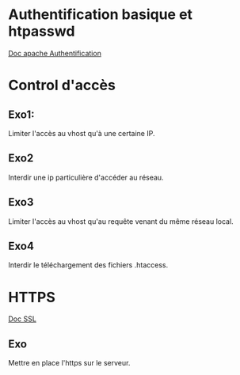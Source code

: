 Authentification basique et htpasswd
====================================

[Doc apache Authentification](http://httpd.apache.org/docs/2.2/howto/auth.html)

Control d'accès
===========

Exo1:
-----
Limiter l'accès au vhost qu'à une certaine IP.

Exo2
----
Interdir une ip particulière d'accéder au réseau.

Exo3
----
Limiter l'accès au vhost qu'au requête venant du même réseau local.

Exo4
----
Interdir le téléchargement des fichiers .htaccess.

HTTPS
=====
[Doc SSL](https://httpd.apache.org/docs/2.4/fr/ssl/ssl_howto.html)

Exo
---
Mettre en place l'https sur le serveur.
